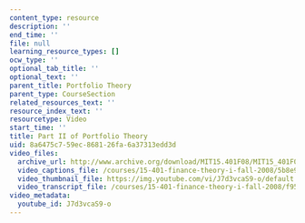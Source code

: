 ```yaml
---
content_type: resource
description: ''
end_time: ''
file: null
learning_resource_types: []
ocw_type: ''
optional_tab_title: ''
optional_text: ''
parent_title: Portfolio Theory
parent_type: CourseSection
related_resources_text: ''
resource_index_text: ''
resourcetype: Video
start_time: ''
title: Part II of Portfolio Theory
uid: 8a6475c7-59ec-8681-26fa-6a37313edd3d
video_files:
  archive_url: http://www.archive.org/download/MIT15.401F08/MIT15_401F08_ses14_300k.mp4
  video_captions_file: /courses/15-401-finance-theory-i-fall-2008/5b8e9152ab8d55ca8bf46f6efba80f44_J7d3vcaS9-o.vtt
  video_thumbnail_file: https://img.youtube.com/vi/J7d3vcaS9-o/default.jpg
  video_transcript_file: /courses/15-401-finance-theory-i-fall-2008/f95019026e63fb4820f7de9f49a35d8f_J7d3vcaS9-o.pdf
video_metadata:
  youtube_id: J7d3vcaS9-o
---
```

